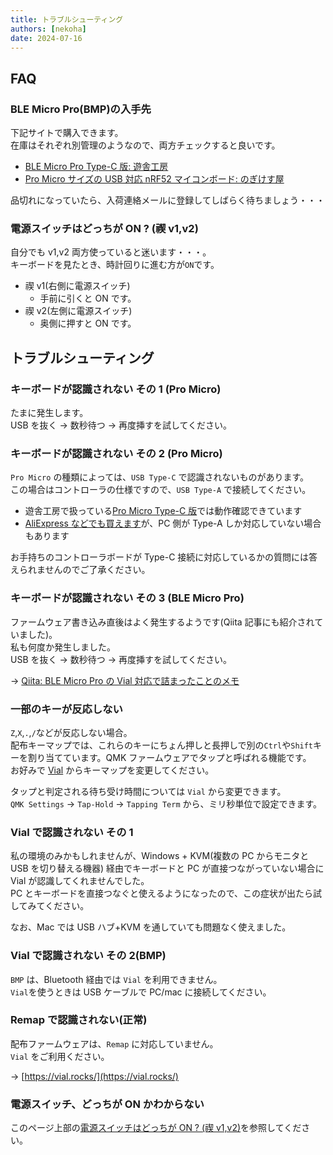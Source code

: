 ```yaml
---
title: トラブルシューティング
authors: [nekoha]
date: 2024-07-16
---
```


## FAQ

### BLE Micro Pro(BMP)の入手先

下記サイトで購入できます。  
在庫はそれぞれ別管理のようなので、両方チェックすると良いです。

- [BLE Micro Pro Type-C 版: 遊舎工房](https://shop.yushakobo.jp/products/ble-micro-pro?variant=37665571340449)
- [Pro Micro サイズの USB 対応 nRF52 マイコンボード: のぎけす屋](https://booth.pm/ja/items/1177319)

品切れになっていたら、入荷連絡メールに登録してしばらく待ちましょう・・・

### 電源スイッチはどっちが ON ? (禊 v1,v2)

自分でも v1,v2 両方使っていると迷います・・・。  
キーボードを見たとき、時計回りに進む方が`ON`です。

- 禊 v1(右側に電源スイッチ)
  - 手前に引くと ON です。
- 禊 v2(左側に電源スイッチ)
  - 奥側に押すと ON です。

## トラブルシューティング

### キーボードが認識されない その 1 (Pro Micro)

たまに発生します。  
USB を抜く → 数秒待つ → 再度挿すを試してください。

### キーボードが認識されない その 2 (Pro Micro)

`Pro Micro` の種類によっては、`USB Type-C` で認識されないものがあります。  
この場合はコントローラの仕様ですので、`USB Type-A` で接続してください。

- 遊舎工房で扱っている[Pro Micro Type-C 版](https://shop.yushakobo.jp/products/3905)では動作確認できています
- [AliExpress などでも買えます](https://www.aliexpress.com/item/1005004900131198.html)が、PC 側が Type-A しか対応していない場合もあります

お手持ちのコントローラボードが Type-C 接続に対応しているかの質問には答えられませんのでご了承ください。

### キーボードが認識されない その 3 (BLE Micro Pro)

ファームウェア書き込み直後はよく発生するようです(Qiita 記事にも紹介されていました)。  
私も何度か発生しました。  
USB を抜く → 数秒待つ → 再度挿すを試してください。

→ [Qiita: BLE Micro Pro の Vial 対応で詰まったことのメモ](https://qiita.com/unbosoms/items/d408894af1fb3d7295cf)

### 一部のキーが反応しない

`Z`,`X`,`.`,`/`などが反応しない場合。  
配布キーマップでは、これらのキーにちょん押しと長押しで別の`Ctrl`や`Shift`キーを割り当てています。QMK ファームウェアでタップと呼ばれる機能です。  
お好みで [Vial](https://vial.rocks/) からキーマップを変更してください。

タップと判定される待ち受け時間については `Vial` から変更できます。  
`QMK Settings` → `Tap-Hold` → `Tapping Term` から、ミリ秒単位で設定できます。

### Vial で認識されない その 1

私の環境のみかもしれませんが、Windows + KVM(複数の PC からモニタと USB を切り替える機器) 経由でキーボードと PC が直接つながっていない場合に Vial が認識してくれませんでした。  
PC とキーボードを直接つなぐと使えるようになったので、この症状が出たら試してみてください。

なお、Mac では USB ハブ+KVM を通していても問題なく使えました。

### Vial で認識されない その 2(BMP)

`BMP` は、Bluetooth 経由では `Vial` を利用できません。  
`Vial`を使うときは USB ケーブルで PC/mac に接続してください。

### Remap で認識されない(正常)

配布ファームウェアは、`Remap` に対応していません。  
`Vial` をご利用ください。

→ [https://vial.rocks/](https://vial.rocks/)

### 電源スイッチ、どっちが ON かわからない

このページ上部の[電源スイッチはどっちが ON ? (禊 v1,v2)](#電源スイッチはどっちが-on--禊-v1v2)を参照してください。
